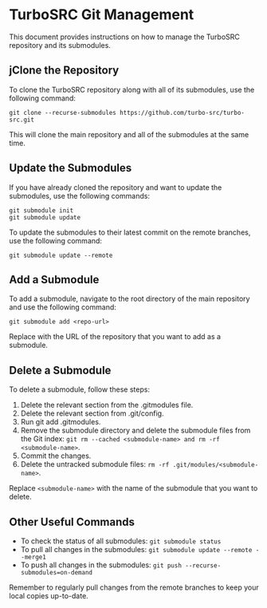 # TurboSRC Git Management

This document provides instructions on how to manage the TurboSRC repository and its submodules.

## jClone the Repository
To clone the TurboSRC repository along with all of its submodules, use the following command:

```
git clone --recurse-submodules https://github.com/turbo-src/turbo-src.git
```

This will clone the main repository and all of the submodules at the same time.

## Update the Submodules

If you have already cloned the repository and want to update the submodules, use the following commands:

```
git submodule init
git submodule update
```

To update the submodules to their latest commit on the remote branches, use the following command:

```
git submodule update --remote
```

## Add a Submodule

To add a submodule, navigate to the root directory of the main repository and use the following command:

```
git submodule add <repo-url>
```

Replace <repo-url> with the URL of the repository that you want to add as a submodule.

## Delete a Submodule

To delete a submodule, follow these steps:

1. Delete the relevant section from the .gitmodules file.
2. Delete the relevant section from .git/config.
3. Run git add .gitmodules.
4. Remove the submodule directory and delete the submodule files from the Git index: `git rm --cached <submodule-name> and rm -rf <submodule-name>`.
5. Commit the changes.
6. Delete the untracked submodule files: `rm -rf .git/modules/<submodule-name>`.

Replace `<submodule-name>` with the name of the submodule that you want to delete.

## Other Useful Commands

* To check the status of all submodules: `git submodule status`
* To pull all changes in the submodules: `git submodule update --remote --merge1`
* To push all changes in the submodules: `git push --recurse-submodules=on-demand`

Remember to regularly pull changes from the remote branches to keep your local copies up-to-date.
